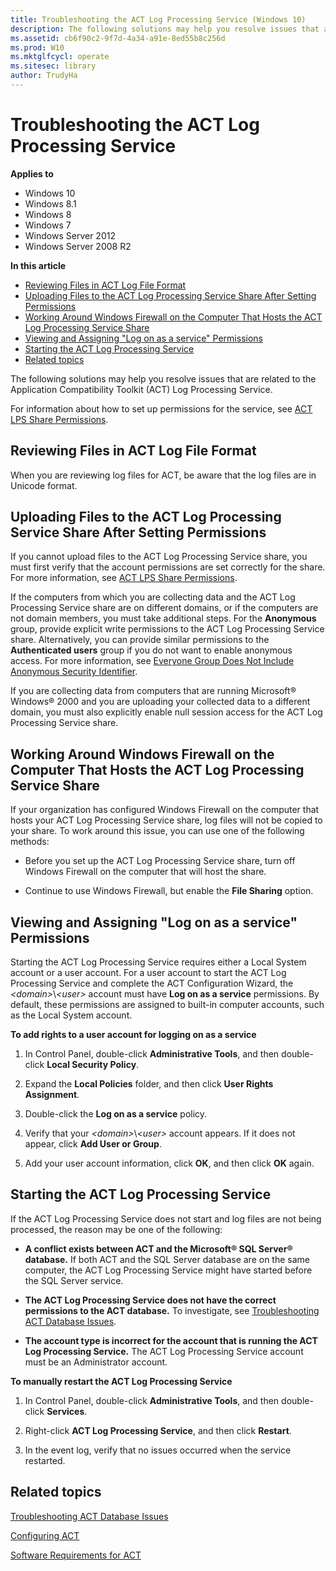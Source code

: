 ```yaml
---
title: Troubleshooting the ACT Log Processing Service (Windows 10)
description: The following solutions may help you resolve issues that are related to the Application Compatibility Toolkit (ACT) Log Processing Service.
ms.assetid: cb6f90c2-9f7d-4a34-a91e-8ed55b8c256d
ms.prod: W10
ms.mktglfcycl: operate
ms.sitesec: library
author: TrudyHa
---
```


# Troubleshooting the ACT Log Processing Service


**Applies to**

-   Windows 10
-   Windows 8.1
-   Windows 8
-   Windows 7
-   Windows Server 2012
-   Windows Server 2008 R2

**In this article**

-   [Reviewing Files in ACT Log File Format](#reviewing-files-in-act-log-file-format)
-   [Uploading Files to the ACT Log Processing Service Share After Setting Permissions](#uploading-files-to-the-act-log-processing-service-share-after-setting-permissions)
-   [Working Around Windows Firewall on the Computer That Hosts the ACT Log Processing Service Share](#working-around-windows-firewall-on-the-computer-that-hosts-the-act-log-processing-service-share)
-   [Viewing and Assigning "Log on as a service" Permissions](#viewing-and-assigning--log-on-as-a-service--permissions)
-   [Starting the ACT Log Processing Service](#starting-the-act-log-processing-service)
-   [Related topics](#related-topics)

The following solutions may help you resolve issues that are related to the Application Compatibility Toolkit (ACT) Log Processing Service.

For information about how to set up permissions for the service, see [ACT LPS Share Permissions](act-lps-share-permissions.md).

## Reviewing Files in ACT Log File Format


When you are reviewing log files for ACT, be aware that the log files are in Unicode format.

## Uploading Files to the ACT Log Processing Service Share After Setting Permissions


If you cannot upload files to the ACT Log Processing Service share, you must first verify that the account permissions are set correctly for the share. For more information, see [ACT LPS Share Permissions](act-lps-share-permissions.md).

If the computers from which you are collecting data and the ACT Log Processing Service share are on different domains, or if the computers are not domain members, you must take additional steps. For the **Anonymous** group, provide explicit write permissions to the ACT Log Processing Service share. Alternatively, you can provide similar permissions to the **Authenticated users** group if you do not want to enable anonymous access. For more information, see [Everyone Group Does Not Include Anonymous Security Identifier](http://go.microsoft.com/fwlink/p/?LinkId=79830).

If you are collecting data from computers that are running Microsoft® Windows® 2000 and you are uploading your collected data to a different domain, you must also explicitly enable null session access for the ACT Log Processing Service share.

## Working Around Windows Firewall on the Computer That Hosts the ACT Log Processing Service Share


If your organization has configured Windows Firewall on the computer that hosts your ACT Log Processing Service share, log files will not be copied to your share. To work around this issue, you can use one of the following methods:

-   Before you set up the ACT Log Processing Service share, turn off Windows Firewall on the computer that will host the share.

-   Continue to use Windows Firewall, but enable the **File Sharing** option.

## Viewing and Assigning "Log on as a service" Permissions


Starting the ACT Log Processing Service requires either a Local System account or a user account. For a user account to start the ACT Log Processing Service and complete the ACT Configuration Wizard, the *&lt;domain&gt;*\\*&lt;user&gt;* account must have **Log on as a service** permissions. By default, these permissions are assigned to built-in computer accounts, such as the Local System account.

**To add rights to a user account for logging on as a service**

1.  In Control Panel, double-click **Administrative Tools**, and then double-click **Local Security Policy**.

2.  Expand the **Local Policies** folder, and then click **User Rights Assignment**.

3.  Double-click the **Log on as a service** policy.

4.  Verify that your *&lt;domain&gt;*\\*&lt;user&gt;* account appears. If it does not appear, click **Add User or Group**.

5.  Add your user account information, click **OK**, and then click **OK** again.

## Starting the ACT Log Processing Service


If the ACT Log Processing Service does not start and log files are not being processed, the reason may be one of the following:

-   **A conflict exists between ACT and the Microsoft® SQL Server® database.** If both ACT and the SQL Server database are on the same computer, the ACT Log Processing Service might have started before the SQL Server service.

-   **The ACT Log Processing Service does not have the correct permissions to the ACT database.** To investigate, see [Troubleshooting ACT Database Issues](troubleshooting-act-database-issues.md).

-   **The account type is incorrect for the account that is running the ACT Log Processing Service.** The ACT Log Processing Service account must be an Administrator account.

**To manually restart the ACT Log Processing Service**

1.  In Control Panel, double-click **Administrative Tools**, and then double-click **Services**.

2.  Right-click **ACT Log Processing Service**, and then click **Restart**.

3.  In the event log, verify that no issues occurred when the service restarted.

## Related topics


[Troubleshooting ACT Database Issues](troubleshooting-act-database-issues.md)

[Configuring ACT](configuring-act.md)

[Software Requirements for ACT](software-requirements-for-act.md)

 

 





